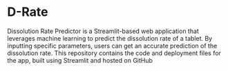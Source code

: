 # D-Rate
Dissolution Rate Predictor is a Streamlit-based web application that leverages machine learning to predict the dissolution rate of a tablet. By inputting specific parameters, users can get an accurate prediction of the dissolution rate. This repository contains the code and deployment files for the app, built using Streamlit and hosted on GitHub
